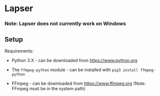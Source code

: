 # Lapser

### Note: Lapser does not currently work on Windows

## Setup

Requirements:

* Python 3.X - can be downloaded from https://www.python.org

* The `ffmpeg-python` module - can be installed with
```pip3 install ffmpeg-python```

* FFmpeg - can be downloaded from https://www.ffmpeg.org (Note: FFmpeg must be in the system path)